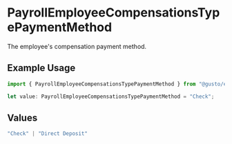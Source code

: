 # PayrollEmployeeCompensationsTypePaymentMethod

The employee's compensation payment method.

## Example Usage

```typescript
import { PayrollEmployeeCompensationsTypePaymentMethod } from "@gusto/embedded-api/models/components/payrollemployeecompensationstype.js";

let value: PayrollEmployeeCompensationsTypePaymentMethod = "Check";
```

## Values

```typescript
"Check" | "Direct Deposit"
```